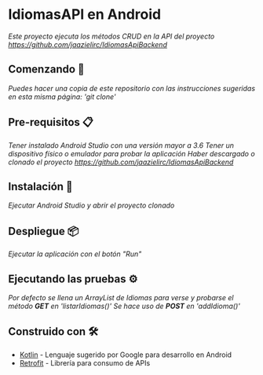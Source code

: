 # IdiomasAPI en Android
_Este proyecto ejecuta los métodos CRUD en la API del proyecto https://github.com/jaazielirc/IdiomasApiBackend_

## Comenzando 🚀
_Puedes hacer una copia de este repositorio con las instrucciones sugeridas en esta misma página: 'git clone'_

## Pre-requisitos 📋
_Tener instalado Android Studio con una versión mayor a 3.6_
_Tener un dispositivo físico o emulador para probar la aplicación_
_Haber descargado o clonado el proyecto https://github.com/jaazielirc/IdiomasApiBackend_

## Instalación 🔧
_Ejecutar Android Studio y abrir el proyecto clonado_

## Despliegue 📦
_Ejecutar la aplicación con el botón "Run"_

## Ejecutando las pruebas ⚙️
_Por defecto se llena un ArrayList de Idiomas para verse y probarse el método **GET** en 'listarIdiomas()'_
_Se hace uso de **POST** en 'addIdioma()'_

## Construido con 🛠️

* [Kotlin](https://kotlinlang.org/) - Lenguaje sugerido por Google para desarrollo en Android
* [Retrofit](https://square.github.io/retrofit/) - Librería para consumo de APIs
